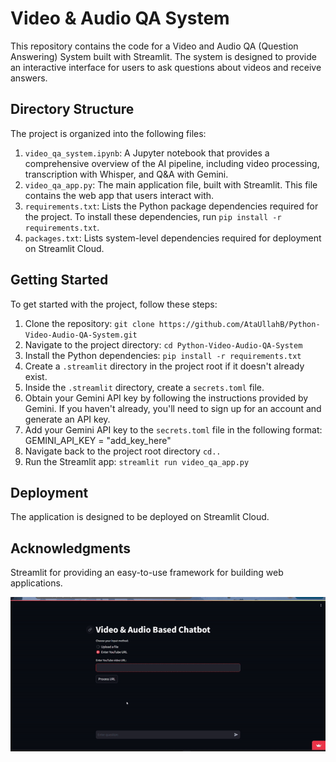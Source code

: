 # Video & Audio QA System

This repository contains the code for a Video and Audio QA (Question Answering) System built with Streamlit. The system is designed to provide an interactive interface for users to ask questions about videos and receive answers.

## Directory Structure

The project is organized into the following files:

1. `video_qa_system.ipynb`: A Jupyter notebook that provides a comprehensive overview of the AI pipeline, including video processing, transcription with Whisper, and Q&A with Gemini.
2. `video_qa_app.py`: The main application file, built with Streamlit. This file contains the web app that users interact with.
3. `requirements.txt`: Lists the Python package dependencies required for the project. To install these dependencies, run `pip install -r requirements.txt`.
4. `packages.txt`: Lists system-level dependencies required for deployment on Streamlit Cloud.

## Getting Started

To get started with the project, follow these steps:

1. Clone the repository: `git clone https://github.com/AtaUllahB/Python-Video-Audio-QA-System.git`
2. Navigate to the project directory: `cd Python-Video-Audio-QA-System`
3. Install the Python dependencies: `pip install -r requirements.txt`
4. Create a `.streamlit` directory in the project root if it doesn't already exist.
5. Inside the `.streamlit` directory, create a `secrets.toml` file.
6. Obtain your Gemini API key by following the instructions provided by Gemini. If you haven't already, you'll need to sign up for an account and generate an API key.
7. Add your Gemini API key to the `secrets.toml` file in the following format: GEMINI_API_KEY = "add_key_here"
8. Navigate back to the project root directory `cd..`
9. Run the Streamlit app: `streamlit run video_qa_app.py`

## Deployment

The application is designed to be deployed on Streamlit Cloud.

## Acknowledgments

Streamlit for providing an easy-to-use framework for building web applications.

<img src="https://github.com/AtaUllahB/Python-Video-Audio-QA-System/blob/master/recording.gif?raw=true">
